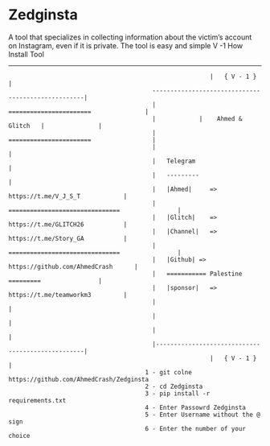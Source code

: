 # Zedginsta
  A tool that specializes in collecting information about the victim’s account on Instagram, even if it is private. The tool is easy    and simple V -1
  How Install  Tool 

----------------------------------------------
                                                            |   { V - 1 }   |
                                            ---------------------------------------------------|
                                            |            =======================               |
                                            |            |    Ahmed & Glitch   |               |
                                            |          =======================                 | 
                                            |                                                  | 
                                            |   Telegram                                       |
                                            |   ---------                                      |
                                            |   |Ahmed|     => https://t.me/V_J_S_T            |
                                            |   ===============================                |
                                            |   |Glitch|    => https://t.me/GLITCH26           |
                                            |   |Channel|   => https://t.me/Story_GA           |
                                            |   ===============================                | 
                                            |   |Github| => https://github.com/AhmedCrash      | 
                                            |   =========== Palestine =========                | 
                                            |   |sponsor|   => https://t.me/teamworkm3         | 
                                            |                                                  | 
                                            |                                                  | 
                                            |                                                  | 
                                            |--------------------------------------------------| 
                                                            |   { V - 1 }   |
                                          1 - git colne https://github.com/AhmedCrash/Zedginsta
                                          2 - cd Zedginsta 
                                          3 - pip install -r requirements.txt
                                          4 - Enter Passowrd Zedginsta
                                          5 - Enter Username without the @ sign
                                          6 - Enter the number of your choice
